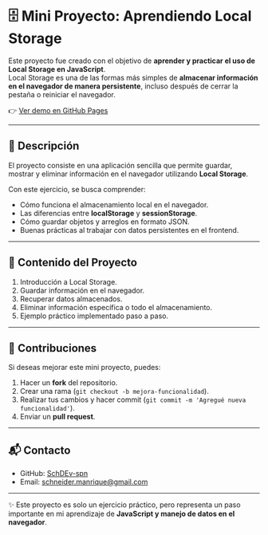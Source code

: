 # 🗄️ Mini Proyecto: Aprendiendo Local Storage

Este proyecto fue creado con el objetivo de **aprender y practicar el uso de Local Storage en JavaScript**.  
Local Storage es una de las formas más simples de **almacenar información en el navegador de manera persistente**, incluso después de cerrar la pestaña o reiniciar el navegador.

👉 [Ver demo en GitHub Pages](https://schdev-spn.github.io/Local_storage/)

---

## 🚀 Descripción
El proyecto consiste en una aplicación sencilla que permite guardar, mostrar y eliminar información en el navegador utilizando **Local Storage**.  

Con este ejercicio, se busca comprender:
- Cómo funciona el almacenamiento local en el navegador.
- Las diferencias entre **localStorage** y **sessionStorage**.
- Cómo guardar objetos y arreglos en formato JSON.
- Buenas prácticas al trabajar con datos persistentes en el frontend.

---

## 📂 Contenido del Proyecto
1. Introducción a Local Storage.
2. Guardar información en el navegador.
3. Recuperar datos almacenados.
4. Eliminar información específica o todo el almacenamiento.
5. Ejemplo práctico implementado paso a paso.

---

## 🤝 Contribuciones
Si deseas mejorar este mini proyecto, puedes:

1. Hacer un **fork** del repositorio.  
2. Crear una rama (`git checkout -b mejora-funcionalidad`).  
3. Realizar tus cambios y hacer commit (`git commit -m 'Agregué nueva funcionalidad'`).  
4. Enviar un **pull request**.  

---

## 📬 Contacto
- GitHub: [SchDEv-spn](https://github.com/SchDEv-spn)  
- Email: schneider.manrique@gmail.com  

---
✨ Este proyecto es solo un ejercicio práctico, pero representa un paso importante en mi aprendizaje de **JavaScript y manejo de datos en el navegador**.
